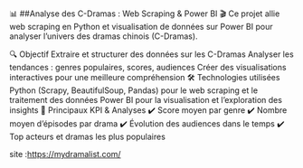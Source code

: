 📊 ##Analyse des C-Dramas : Web Scraping & Power BI 🎬
Ce projet allie web scraping en Python et visualisation de données sur Power BI pour analyser l’univers des dramas chinois (C-Dramas).

🔍 Objectif
Extraire et structurer des données sur les C-Dramas
Analyser les tendances : genres populaires, scores, audiences
Créer des visualisations interactives pour une meilleure compréhension
🛠 Technologies utilisées
Python (Scrapy, BeautifulSoup, Pandas) pour le web scraping et le traitement des données
Power BI pour la visualisation et l’exploration des insights
📌 Principaux KPI & Analyses
✔️ Score moyen par genre
✔️ Nombre moyen d’épisodes par drama
✔️ Évolution des audiences dans le temps
✔️ Top acteurs et dramas les plus populaires

site :https://mydramalist.com/

